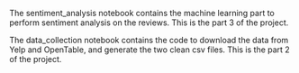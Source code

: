 The sentiment_analysis notebook contains the machine learning part to perform sentiment analysis on the reviews.
This is the part 3 of the project.

The data_collection notebook contains the code to download the data from Yelp and OpenTable, and generate the two clean csv files.
This is the part 2 of the project.